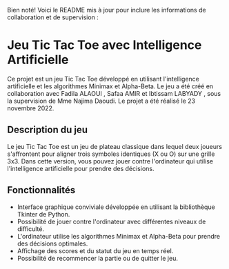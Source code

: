 Bien noté! Voici le README mis à jour pour inclure les informations de collaboration et de supervision :

# Jeu Tic Tac Toe avec Intelligence Artificielle

Ce projet est un jeu Tic Tac Toe développé en utilisant l'intelligence artificielle et les algorithmes Minimax et Alpha-Beta. Le jeu a été créé en collaboration avec Fadila ALAOUI , Safaa AMIR  et Ibtissam LABYADY , sous la supervision de Mme Najima Daoudi. Le projet a été réalisé le 23 novembre 2022.

## Description du jeu

Le jeu Tic Tac Toe est un jeu de plateau classique dans lequel deux joueurs s'affrontent pour aligner trois symboles identiques (X ou O) sur une grille 3x3. Dans cette version, vous pouvez jouer contre l'ordinateur qui utilise l'intelligence artificielle pour prendre des décisions.

## Fonctionnalités

- Interface graphique conviviale développée en utilisant la bibliothèque Tkinter de Python.
- Possibilité de jouer contre l'ordinateur avec différentes niveaux de difficulté.
- L'ordinateur utilise les algorithmes Minimax et Alpha-Beta pour prendre des décisions optimales.
- Affichage des scores et du statut du jeu en temps réel.
- Possibilité de recommencer la partie ou de quitter le jeu.

 

